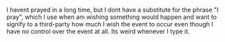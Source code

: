 I havent prayed in a long time, but I dont have a substitute for the phrase "I pray", which I use when am wishing something would happen and want to signify to a third-party how much I wish the event to occur even though I have no control over the event at all. Its weird whenever I type it.